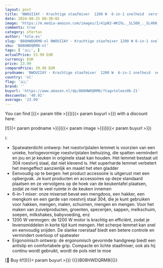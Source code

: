 ```yaml
---
layout: post
title: 'NWOUIIAY - Krachtige staafmixer  1200 W  6-in-1 snelheid  verstelbaar  multifunctionele handmixer van roestvrij staal  met spatbescherming  voor het mengen van groenten  ijs en jam enz'
date: 2024-08-25 08:30:02
image: 'https://m.media-amazon.com/images/I/41pN3-WKIhL._SL500_._SL400_.jpg'
comments: true
category: ofertas
author: 'tole.es'
slug: 'B08HWDQRM8-nl NWOUIIAY - Krachtige staafmixer 1200 W 6-in-1 snelheid...'
sku: 'B08HWDQRM8-nl'
tags: [ '🇳🇱', ]
actualPrice: 23.99 EUR
currency: EUR
price: 23.99
comparePrice: 39.99 EUR
prodname: 'NWOUIIAY - Krachtige staafmixer  1200 W  6-in-1 snelheid  verstelbaar  multifunctionele handmixer van roestvrij staal  met spatbescherming  voor het mengen van groenten  ijs en jam enz'
country: 'nl'
flag: '🇳🇱'
brand: ''
buyurl: 'https://www.amazon.nl/dp/B08HWDQRM8/?tag=tolees0b-21'
descuento: '40.01'
average: '23.99'
---
```


You can find [{{< param title >}}]({{< param buyurl >}}) with a discount here:

[![{{< param prodname >}}]({{< param image >}})]({{< param buyurl >}})

ℹ️:

- Spatwaterdicht ontwerp: het roestvrijstalen lemmet is voorzien van een unieke, horlogevormige roestvrijstalen behuizing, die spatten vermindert en jou en je keuken in originele staat kan houden. Het lemmet bestaat uit 304 roestvrij staal, dat niet klevend is. Het superharde lemmet verbetert het mengeffect aanzienlijk en maakt het eten gladder
- Eenvoudig op te bergen: het product accessoire is uitgerust met een opbergvak. Je kunt producten en accessoires op deze standaard plaatsen en ze vervolgens op de hoek van de keukentafel plaatsen, zodat ze niet te veel ruimte in de keuken innemen
- 6-in-1 mixer: onze mixerset bevat een mengdoos, een hakker, een mengkom en een garde van roestvrij staal 304, die je kunt gebruiken voor hakken, mengen, malen, schuimen, mengen en mengen. Voor het maken van zuivelproducten, groenten, specerijen, sappen, melkschuim, soepen, milkshakes, babyvoeding, enz
- 1200 W vermogen: de 1200 W motor is krachtig en efficiënt, zodat je levensmiddelen in korte tijd kunt mengen. Het scherpe lemmet kan snel en eenvoudig snijden. De slanke roerstaaf biedt een betere controle en vermindert overloop of spatwater
- Ergonomisch ontwerp: de ergonomisch gevormde handgreep biedt een antislip en comfortabele grip. Compacte en lichte staafmixer, ook als hij continu wordt gebruikt, wordt de pols niet te moe

[🛒 Buy it!!]({{< param buyurl >}})
{{<world>}}B08HWDQRM8{{</world>}}
